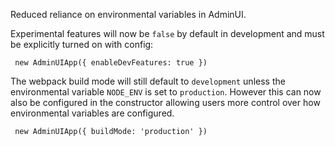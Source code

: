 Reduced reliance on environmental variables in AdminUI.

Experimental features will now be `false` by default in development and must be explicitly turned on with config:

```
 new AdminUIApp({ enableDevFeatures: true })
```

The webpack build mode will still default to `development` unless the environmental variable `NODE_ENV` is set to `production`. However this can now also be configured in the constructor allowing users more control over how environmental variables are configured. 

```
 new AdminUIApp({ buildMode: 'production' })
```
